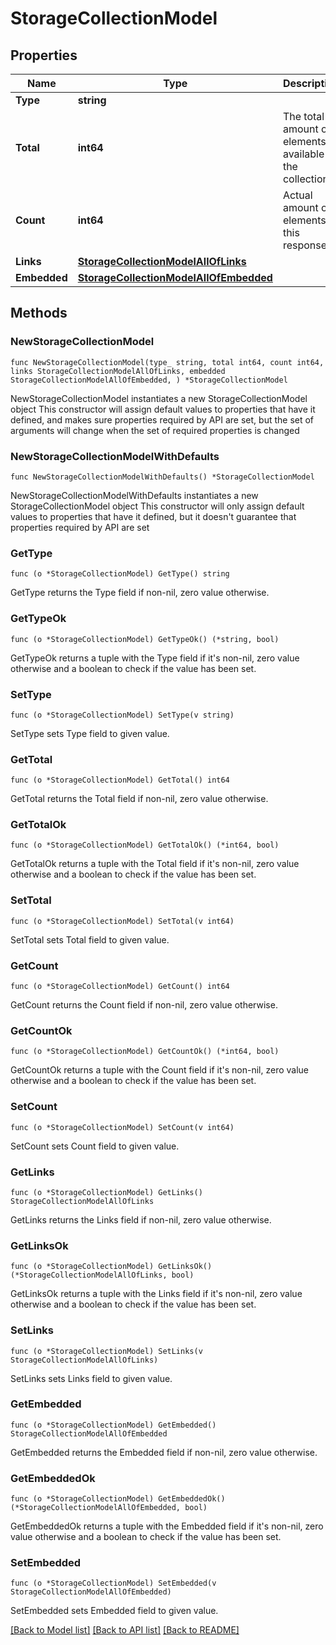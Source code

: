 # StorageCollectionModel

## Properties

Name | Type | Description | Notes
------------ | ------------- | ------------- | -------------
**Type** | **string** |  | 
**Total** | **int64** | The total amount of elements available in the collection. | 
**Count** | **int64** | Actual amount of elements in this response. | 
**Links** | [**StorageCollectionModelAllOfLinks**](StorageCollectionModelAllOfLinks.md) |  | 
**Embedded** | [**StorageCollectionModelAllOfEmbedded**](StorageCollectionModelAllOfEmbedded.md) |  | 

## Methods

### NewStorageCollectionModel

`func NewStorageCollectionModel(type_ string, total int64, count int64, links StorageCollectionModelAllOfLinks, embedded StorageCollectionModelAllOfEmbedded, ) *StorageCollectionModel`

NewStorageCollectionModel instantiates a new StorageCollectionModel object
This constructor will assign default values to properties that have it defined,
and makes sure properties required by API are set, but the set of arguments
will change when the set of required properties is changed

### NewStorageCollectionModelWithDefaults

`func NewStorageCollectionModelWithDefaults() *StorageCollectionModel`

NewStorageCollectionModelWithDefaults instantiates a new StorageCollectionModel object
This constructor will only assign default values to properties that have it defined,
but it doesn't guarantee that properties required by API are set

### GetType

`func (o *StorageCollectionModel) GetType() string`

GetType returns the Type field if non-nil, zero value otherwise.

### GetTypeOk

`func (o *StorageCollectionModel) GetTypeOk() (*string, bool)`

GetTypeOk returns a tuple with the Type field if it's non-nil, zero value otherwise
and a boolean to check if the value has been set.

### SetType

`func (o *StorageCollectionModel) SetType(v string)`

SetType sets Type field to given value.


### GetTotal

`func (o *StorageCollectionModel) GetTotal() int64`

GetTotal returns the Total field if non-nil, zero value otherwise.

### GetTotalOk

`func (o *StorageCollectionModel) GetTotalOk() (*int64, bool)`

GetTotalOk returns a tuple with the Total field if it's non-nil, zero value otherwise
and a boolean to check if the value has been set.

### SetTotal

`func (o *StorageCollectionModel) SetTotal(v int64)`

SetTotal sets Total field to given value.


### GetCount

`func (o *StorageCollectionModel) GetCount() int64`

GetCount returns the Count field if non-nil, zero value otherwise.

### GetCountOk

`func (o *StorageCollectionModel) GetCountOk() (*int64, bool)`

GetCountOk returns a tuple with the Count field if it's non-nil, zero value otherwise
and a boolean to check if the value has been set.

### SetCount

`func (o *StorageCollectionModel) SetCount(v int64)`

SetCount sets Count field to given value.


### GetLinks

`func (o *StorageCollectionModel) GetLinks() StorageCollectionModelAllOfLinks`

GetLinks returns the Links field if non-nil, zero value otherwise.

### GetLinksOk

`func (o *StorageCollectionModel) GetLinksOk() (*StorageCollectionModelAllOfLinks, bool)`

GetLinksOk returns a tuple with the Links field if it's non-nil, zero value otherwise
and a boolean to check if the value has been set.

### SetLinks

`func (o *StorageCollectionModel) SetLinks(v StorageCollectionModelAllOfLinks)`

SetLinks sets Links field to given value.


### GetEmbedded

`func (o *StorageCollectionModel) GetEmbedded() StorageCollectionModelAllOfEmbedded`

GetEmbedded returns the Embedded field if non-nil, zero value otherwise.

### GetEmbeddedOk

`func (o *StorageCollectionModel) GetEmbeddedOk() (*StorageCollectionModelAllOfEmbedded, bool)`

GetEmbeddedOk returns a tuple with the Embedded field if it's non-nil, zero value otherwise
and a boolean to check if the value has been set.

### SetEmbedded

`func (o *StorageCollectionModel) SetEmbedded(v StorageCollectionModelAllOfEmbedded)`

SetEmbedded sets Embedded field to given value.



[[Back to Model list]](../README.md#documentation-for-models) [[Back to API list]](../README.md#documentation-for-api-endpoints) [[Back to README]](../README.md)



